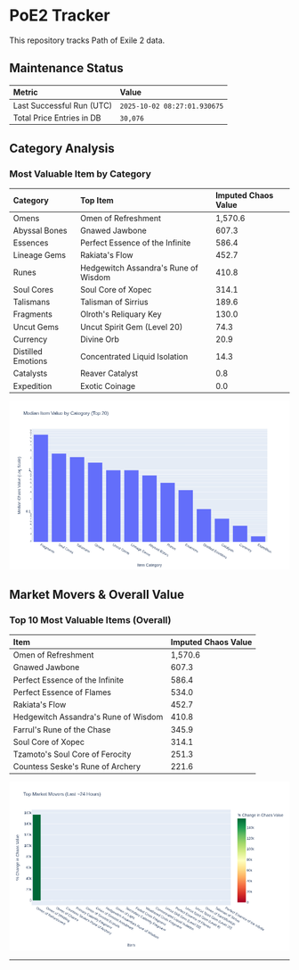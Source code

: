 # PoE2 Tracker

This repository tracks Path of Exile 2 data.

## Maintenance Status

<!-- START_MAINTENANCE -->
| Metric | Value |
|:---|:---|
| Last Successful Run (UTC) | `2025-10-02 08:27:01.930675` |
| Total Price Entries in DB | `30,076` |

<!-- END_MAINTENANCE -->

## Category Analysis

<!-- START_CATEGORY_ANALYSIS -->
### Most Valuable Item by Category
| Category | Top Item | Imputed Chaos Value |
| :--- | :--- | :--- |
| Omens | Omen of Refreshment | 1,570.6 |
| Abyssal Bones | Gnawed Jawbone | 607.3 |
| Essences | Perfect Essence of the Infinite | 586.4 |
| Lineage Gems | Rakiata's Flow | 452.7 |
| Runes | Hedgewitch Assandra's Rune of Wisdom | 410.8 |
| Soul Cores | Soul Core of Xopec | 314.1 |
| Talismans | Talisman of Sirrius | 189.6 |
| Fragments | Olroth's Reliquary Key | 130.0 |
| Uncut Gems | Uncut Spirit Gem (Level 20) | 74.3 |
| Currency | Divine Orb | 20.9 |
| Distilled Emotions | Concentrated Liquid Isolation | 14.3 |
| Catalysts | Reaver Catalyst | 0.8 |
| Expedition | Exotic Coinage | 0.0 |


![Category Analysis Chart](charts/category_analysis.png)
<!-- END_CATEGORY_ANALYSIS -->

## Market Movers & Overall Value

<!-- START_ANALYSIS -->
### Top 10 Most Valuable Items (Overall)
| Item | Imputed Chaos Value |
| :--- | :--- |
| Omen of Refreshment | 1,570.6 |
| Gnawed Jawbone | 607.3 |
| Perfect Essence of the Infinite | 586.4 |
| Perfect Essence of Flames | 534.0 |
| Rakiata's Flow | 452.7 |
| Hedgewitch Assandra's Rune of Wisdom | 410.8 |
| Farrul's Rune of the Chase | 345.9 |
| Soul Core of Xopec | 314.1 |
| Tzamoto's Soul Core of Ferocity | 251.3 |
| Countess Seske's Rune of Archery | 221.6 |


![Market Movers Chart](charts/market_movers.png)
<!-- END_ANALYSIS -->

---
